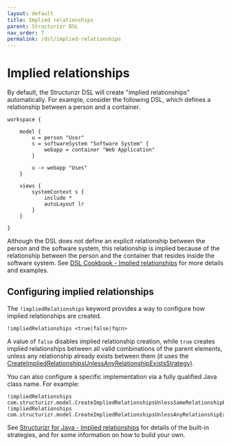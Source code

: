 ```yaml
---
layout: default
title: Implied relationships
parent: Structurizr DSL
nav_order: 7
permalink: /dsl/implied-relationships
---
```


# Implied relationships

By default, the Structurizr DSL will create "implied relationships" automatically. For example, consider the following DSL, which defines a relationship between a person and a container.

```
workspace {

    model {
        u = person "User"
        s = softwareSystem "Software System" {
            webapp = container "Web Application"
        }

        u -> webapp "Uses"
    }

    views {
        systemContext s {
            include *
            autoLayout lr
        }
    }
    
}
```

Although the DSL does not define an explicit relationship between the person and the software system, this relationship is implied because of the relationship between the person and the container that resides inside the software system.
See [DSL Cookbook - Implied relationships](/dsl/cookbook/implied-relationships/) for more details and examples.

## Configuring implied relationships

The `!impliedRelationships` keyword provides a way to configure how implied relationships are created.

```
!impliedRelationships <true|false|fqcn>
```

A value of `false` disables implied relationship creation, while `true` creates implied relationships between all valid combinations of the parent elements, unless any relationship already exists between them
(it uses the [CreateImpliedRelationshipsUnlessAnyRelationshipExistsStrategy](/java/implied-relationships#createimpliedrelationshipsunlessanyrelationshipexistsstrategy)).

You can also configure a specific implementation via a fully qualified Java class name. For example:

```
!impliedRelationships com.structurizr.model.CreateImpliedRelationshipsUnlessSameRelationshipExistsStrategy
!impliedRelationships com.structurizr.model.CreateImpliedRelationshipsUnlessAnyRelationshipExistsStrategy
```

See [Structurizr for Java - Implied relationships](/java/implied-relationships) for details of the built-in strategies,
and for some information on how to build your own.